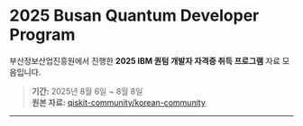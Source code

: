 # 2025 Busan Quantum Developer Program

부산정보산업진흥원에서 진행한 **2025 IBM 퀀텀 개발자 자격증 취득 프로그램** 자료 모음입니다.

> **기간:** 2025년 8월 6일 ~ 8월 8일  
> **원본 자료:** [qiskit-community/korean-community](https://github.com/qiskit-community/korean-community)

---
